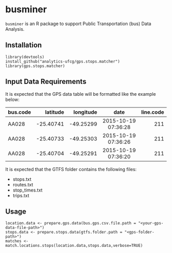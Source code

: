 # busminer
`busminer` is an R package to support Public Transportation (bus) Data Analysis. 

## Installation
```
library(devtools)
install_github("analytics-ufcg/gps.stops.matcher")
library(gps.stops.matcher)
```

## Input Data Requirements
It is expected that the GPS data table will be formatted like the example below:  

| bus.code| latitude  | longitude | date                | line.code |
| --------|----------:| ---------:| :------------------:| --------: |
| AA028   | -25.40741 | -49.25299 | 2015-10-19 07:36:28 |       211 |
| AA028   | -25.40733 | -49.25303 | 2015-10-19 07:36:26 |       211 |
| AA028   | -25.40704 | -49.25291 | 2015-10-19 07:36:20 |       211 |

It is expected that the GTFS folder contains the following files: 

* stops.txt  
* routes.txt  
* stop_times.txt  
* trips.txt  

## Usage
```
location.data <- prepare.gps.data(bus.gps.csv.file.path = "<your-gps-data-file-path>")
stops.data <- prepare.stops.data(gtfs.folder.path = "<gps-folder-path>")
matches <- match.locations.stops(location.data,stops.data,verbose=TRUE)
```
